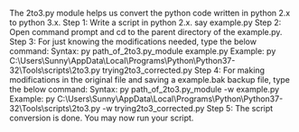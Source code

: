 The 2to3.py module helps us convert the python code written in python 2.x to python 3.x.
Step 1: Write a script in python 2.x.  say example.py
Step 2: Open command prompt and cd to the parent directory of the example.py.
Step 3: For just knowing the modifications needed, type the below command:
      Syntax: py path_of_2to3.py_module example.py
      Example: py C:\Users\Sunny\AppData\Local\Programs\Python\Python37-32\Tools\scripts\2to3.py trying2to3_corrected.py
Step 4: For making modifications in the original file and saving a example.bak backup file, type the below command:
      Syntax: py path_of_2to3.py_module -w example.py
      Example: py C:\Users\Sunny\AppData\Local\Programs\Python\Python37-32\Tools\scripts\2to3.py -w trying2to3_corrected.py
Step 5: The script conversion is done. You may now run your script.
